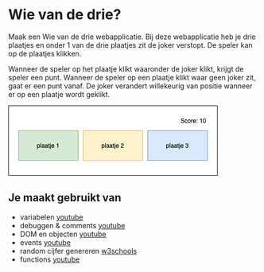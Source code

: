 # Wie van de drie?
Maak een Wie van de drie webapplicatie. Bij deze webapplicatie heb je drie plaatjes en onder 1 van de drie plaatjes zit de joker verstopt. De speler kan op de plaatjes klikken. 

Wanneer de speler op het plaatje klikt waaronder de joker klikt, krijgt de speler een punt. Wanneer de speler op een plaatje klikt waar geen joker zit, gaat er een punt vanaf.
De joker verandert willekeurig van positie wanneer er op een plaatje wordt geklikt.

![Quote ui](images/WieVanDeDrie-ui.png)

## Je maakt gebruikt van
- variabelen [youtube](https://www.youtube.com/watch?v=HfWaYjRrIM4)
- debuggen & comments [youtube](https://www.youtube.com/watch?v=XUYCOm38SWY)
- DOM en objecten [youtube](https://www.youtube.com/watch?v=k81rBKqwDhU)
- events [youtube](https://www.youtube.com/watch?v=6jYEabxJXxg)
- random cijfer genereren [w3schools](https://www.w3schools.com/js/js_random.asp)
- functions [youtube](https://www.youtube.com/watch?v=zC5cvaETdyQ)